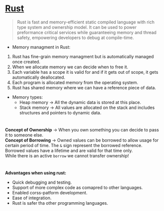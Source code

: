 # [Rust](https://www.youtube.com/watch?v=5C_HPTJg5ek)
> Rust is fast and memory-efficient static compiled language with rich type system and ownership model. It can be used to power preformance critical services while guaranteeing memory and thread safety, empowering developers to debug at compile-time.

- Memory managment in Rust:
 1. Rust has fine-grain memory managment but is automatically managed once created.
 2. When we allocate memory we can decide when to free it.
 3. Each variable has a scope it is valid for and if it gets out of scope, it gets automatically deallocated.
 4. Each program is allocated memory from the operating system.
 5. Rust has shared memory where we can have a reference piece of data.

- Memory types:
  - Heap memory -> All the dynamic data is stored at this place.
  - Stack memory -> All values are allocated on the stack and includes structures and pointers to dynamic data.
#

**Concept of Ownership** -> When you own something you can decide to pass it to someone else.
<br>**Concept of Borrowing** -> Owned values can be borrowed to allow usage for certain period of time. The `&` sign represent the borrowed reference. Borrowed values have a lifetime and are valid for that time only.<br> While there is an active `borrow` we cannot transfer ownership! 

#
**Advantages when using rust:**
- Quick debugging and testing.
- Support of more complex code as comapred to other languages.
- Enabled corss-patform development.
- Ease of integration.
- Rust is safer tha other programming languages.

